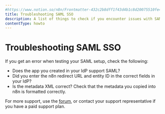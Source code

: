 ```yaml
---
#https://www.notion.so/n8n/Frontmatter-432c2b8dff1f43d4b1c8d20075510fe4
title: Troubleshooting SAML SSO
description: A list of things to check if you encounter issues with SAML.
contentType: howto
---
```


# Troubleshooting SAML SSO

If you get an error when testing your SAML setup, check the following:

* Does the app you created in your IdP support SAML?
* Did you enter the n8n redirect URL and entity ID in the correct fields in your IdP?
* Is the metadata XML correct? Check that the metadata you copied into n8n is formatted correctly.

For more support, use the [forum](https://community.n8n.io/), or contact your support representative if you have a paid support plan.
